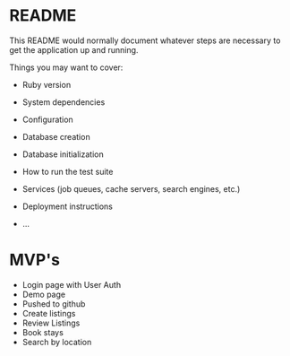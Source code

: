# README

This README would normally document whatever steps are necessary to get the
application up and running.

Things you may want to cover:

* Ruby version

* System dependencies

* Configuration

* Database creation

* Database initialization

* How to run the test suite

* Services (job queues, cache servers, search engines, etc.)

* Deployment instructions

* ...


# MVP's

- Login page with User Auth
- Demo page
- Pushed to github
- Create listings
- Review Listings
- Book stays
- Search by location

